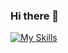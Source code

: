 ### Hi there 👋

<!--
**codingfun5/codingfun5** is a ✨ _special_ ✨ repository because its `README.md` (this file) appears on your GitHub profile.

Here are some ideas to get you started:
- ✨ I`m Sofya, I`m a  Veb Developer 






-->
[![My Skills](https://skillicons.dev/icons?i=js,html,css,react,redux,bootstrap,figma,vscode,git,github)](https://skillicons.dev)

